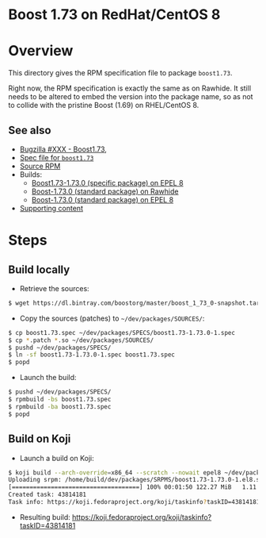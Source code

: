 Boost 1.73 on RedHat/CentOS 8
=============================

# Overview

This directory gives the RPM specification file to package `boost1.73`.

Right now, the RPM specification is exactly the same as on Rawhide. It still
needs to be altered to embed the version into the package name, so as not
to collide with the pristine Boost (1.69) on RHEL/CentOS 8. 

## See also
* [Bugzilla #XXX - Boost1.73](https://bugzilla.redhat.com/show_bug.cgi?id=),
* [Spec file for `boost1.73`](https://github.com/fedorapackaging/fedorareviews/blob/master/reviews/boost/boost_xxx_boost173/boost1.73.spec)
* [Source RPM](https://kojipkgs.fedoraproject.org//work/tasks/3830/43783830/boost-1.73.0-0.1.el8.src.rpm)
* Builds:
  + [Boost1.73-1.73.0 (specific package) on EPEL 8](https://koji.fedoraproject.org/koji/taskinfo?taskID=43814181)
  + [Boost-1.73.0 (standard package) on Rawhide](https://koji.fedoraproject.org/koji/taskinfo?taskID=43782815)
  + [Boost-1.73.0 (standard package) on EPEL 8](https://koji.fedoraproject.org/koji/taskinfo?taskID=43783760)
* [Supporting content](https://github.com/fedorapackaging/fedorareviews/blob/master/reviews/boost/boost_xxx_boost173/)


# Steps

## Build locally
* Retrieve the sources:
```bash
$ wget https://dl.bintray.com/boostorg/master/boost_1_73_0-snapshot.tar.gz -O ~/dev/packages/SOURCES/boost_1_73_0_rc1.tar.gz
```

* Copy the sources (patches) to `~/dev/packages/SOURCES/`:
```bash
$ cp boost1.73.spec ~/dev/packages/SPECS/boost1.73-1.73.0-1.spec
$ cp *.patch *.so ~/dev/packages/SOURCES/
$ pushd ~/dev/packages/SPECS/
$ ln -sf boost1.73-1.73.0-1.spec boost1.73.spec
$ popd
```

* Launch the build:
```bash
$ pushd ~/dev/packages/SPECS/
$ rpmbuild -bs boost1.73.spec
$ rpmbuild -ba boost1.73.spec
$ popd
```

## Build on Koji
* Launch a build on Koji:
```bash
$ koji build --arch-override=x86_64 --scratch --nowait epel8 ~/dev/packages/SRPMS/boost1.73-1.73.0-1.el8.src.rpm
Uploading srpm: /home/build/dev/packages/SRPMS/boost1.73-1.73.0-1.el8.src.rpm
[====================================] 100% 00:01:50 122.27 MiB   1.11 MiB/sec
Created task: 43814181
Task info: https://koji.fedoraproject.org/koji/taskinfo?taskID=43814181
```

* Resulting build: https://koji.fedoraproject.org/koji/taskinfo?taskID=43814181


